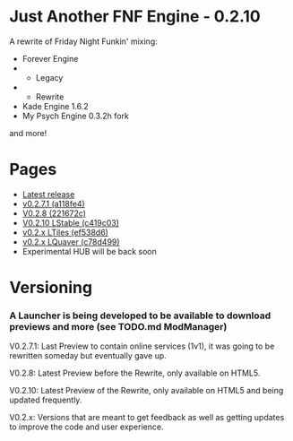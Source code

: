 # Just Another FNF Engine - 0.2.10

A rewrite of Friday Night Funkin' mixing:
- Forever Engine
- - Legacy 
- - Rewrite
- Kade Engine 1.6.2 
- My Psych Engine 0.3.2h fork

and more!

# Pages

- [Latest release](https://funkin.sancopublic.com/)
- [v0.2.7.1 (a118fe4)](https://onlinefunky.pages.dev/)
- [V0.2.8 (221672c)](https://funkye.pages.dev/)
- [V0.2.10 LStable (c419c03)](https://hxstest.funkye.pages.dev/)
- [v0.2.x LTiles (ef538d6)](https://tiless.funkye.pages.dev/)
- [v0.2.x LQuaver (c78d499)](https://quaverr.funkye.pages.dev/)
- Experimental HUB will be back soon

# Versioning

### A Launcher is being developed to be available to download previews and more (see TODO.md ModManager)

V0.2.7.1: Last Preview to contain online services (1v1), it was going to be rewritten someday but eventually gave up.

V0.2.8: Latest Preview before the Rewrite, only available on HTML5.

V0.2.10: Latest Preview of the Rewrite, only available on HTML5 and being updated frequently.

V0.2.x: Versions that are meant to get feedback as well as getting updates to improve the code and user experience.